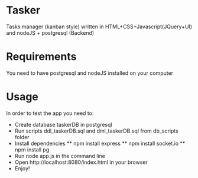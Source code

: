 Tasker
======

Tasks manager (kanban style) written in HTML+CSS+Javascript(JQuery+UI) and nodeJS + postgresql (Backend)

Requirements
============

You need to have postgresql and nodeJS installed on your computer

Usage
======

In order to test the app you need to:

* Create database taskerDB in postgresql
* Run scripts ddl_taskerDB.sql and dml_taskerDB.sql from db_scripts folder
* Install dependencies
  ** npm install express
  ** npm install socket.io
  ** npm install pg
* Run node app.js in the command line
* Open http://localhost:8080/index.html in your browser
* Enjoy!
